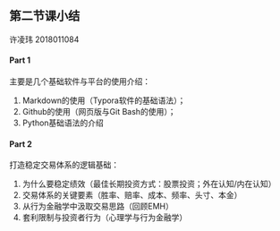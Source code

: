 ## 第二节课小结

许凌玮  2018011084

#### Part 1

主要是几个基础软件与平台的使用介绍：

1. Markdown的使用（Typora软件的基础语法）；
2. Github的使用（网页版与Git Bash的使用）；
3. Python基础语法的介绍

#### Part 2

打造稳定交易体系的逻辑基础：

1. 为什么要稳定绩效（最佳长期投资方式：股票投资；外在认知/内在认知）
2. 交易体系的关键要素（胜率、赔率、成本、频率、头寸、本金）
3. 从行为金融学中汲取交易思路（回顾EMH）
4. 套利限制与投资者行为（心理学与行为金融学）

